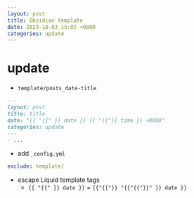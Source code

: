 ```yaml
---
layout: post
title: Obsidian template
date: 2023-10-03 15:02 +0800
categories: update
---
```

# update

- `template/posts_date-title`

```markdown
---
layout: post
title: title
date: "{{ "{{" }} date }} {{ "{{"}} time }} +0800"
categories: update
---
- ...
```

- add `_config.yml`

```yml
exclude: template/
```

- escape Liquid template tags
	- `{{ "{{" }} date }}` =  `{{"{{"}} "{{"{{"}}" }} date }}`
